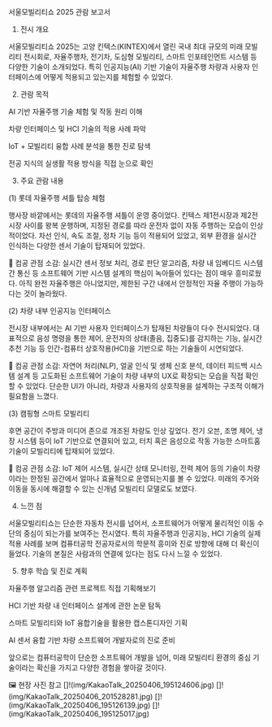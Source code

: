 서울모빌리티쇼 2025 관람 보고서 


1. 전시 개요

서울모빌리티쇼 2025는 고양 킨텍스(KINTEX)에서 열린 국내 최대 규모의 미래 모빌리티 전시회로, 자율주행차, 전기차, 도심형 모빌리티, 스마트 인포테인먼트 시스템 등 다양한 기술이 소개되었다. 특히 인공지능(AI) 기반 기술이 자율주행 차량과 사용자 인터페이스에 어떻게 적용되고 있는지를 체험할 수 있었다.

2. 관람 목적

AI 기반 자율주행 기술 체험 및 작동 원리 이해

차량 인터페이스 및 HCI 기술의 적용 사례 파악

IoT + 모빌리티 융합 사례 분석을 통한 진로 탐색

전공 지식의 실생활 적용 방식을 직접 눈으로 확인

3. 주요 관람 내용

(1) 롯데 자율주행 셔틀 탑승 체험

행사장 바깥에서는 롯데의 자율주행 셔틀이 운영 중이었다. 킨텍스 제1전시장과 제2전시장 사이를 왕복 운행하며, 지정된 경로를 따라 운전자 없이 자동 주행하는 모습이 인상적이었다. 차선 인식, 속도 조절, 정차 기능 등이 적용되어 있었고, 외부 환경을 실시간 인식하는 다양한 센서 기술이 탑재되어 있었다.

📌 컴공 관점 소감: 실시간 센서 정보 처리, 경로 판단 알고리즘, 차량 내 임베디드 시스템 간 통신 등 소프트웨어 기반 시스템 설계의 핵심이 녹아들어 있다는 점이 매우 흥미로웠다. 아직 완전 자율주행은 아니었지만, 제한된 구간 내에서 안정적인 자율 주행이 가능하다는 것이 놀라웠다.

(2) 차량 내부 인공지능 인터페이스

전시장 내부에서는 AI 기반 사용자 인터페이스가 탑재된 차량들이 다수 전시되었다. 대표적으로 음성 명령을 통한 제어, 운전자의 상태(졸음, 집중도)를 감지하는 기능, 실시간 추천 기능 등 인간-컴퓨터 상호작용(HCI)을 기반으로 하는 기술들이 시연되었다.

📌 컴공 관점 소감: 자연어 처리(NLP), 얼굴 인식 및 생체 신호 분석, 데이터 피드백 시스템 설계 등 고도화된 소프트웨어 기술이 차량 내부의 UX로 확장되는 모습을 직접 확인할 수 있었다. 단순한 UI가 아니라, 차량과 사용자의 상호작용을 설계하는 구조적 이해가 필요함을 느꼈다.

(3) 캠핑형 스마트 모빌리티

후면 공간이 주방과 미디어 존으로 개조된 차량도 인상 깊었다. 전기 오븐, 조명 제어, 냉장 시스템 등이 IoT 기반으로 연결되어 있고, 터치 혹은 음성으로 작동 가능한 스마트홈 기술이 모빌리티에 탑재되어 있었다.

📌 컴공 관점 소감: IoT 제어 시스템, 실시간 상태 모니터링, 전력 제어 등의 기술이 차량이라는 한정된 공간에서 얼마나 효율적으로 운영되는지를 볼 수 있었다. 미래의 주거와 이동을 동시에 해결할 수 있는 신개념 모빌리티 모델로도 보였다.

4. 느낀 점

서울모빌리티쇼는 단순한 자동차 전시를 넘어서, 소프트웨어가 어떻게 물리적인 이동 수단의 중심이 되는가를 보여주는 전시였다. 특히 자율주행과 인공지능, HCI 기술의 실제 적용 사례를 보며 컴퓨터공학 전공자로서의 학문적 흥미와 진로 방향에 대해 더 확신이 들었다. 기술의 본질은 사람과의 연결에 있다는 점도 다시 느낄 수 있었다.

5. 향후 학습 및 진로 계획

자율주행 알고리즘 관련 프로젝트 직접 기획해보기

HCI 기반 차량 내 인터페이스 설계에 관한 논문 탐독

스마트 모빌리티와 IoT 융합기술을 활용한 캡스톤디자인 기획

AI 센서 융합 기반 차량 소프트웨어 개발자로의 진로 준비

앞으로는 컴퓨터공학이 단순한 소프트웨어 개발을 넘어, 미래 모빌리티 환경의 중심 기술이라는 확신을 가지고 다양한 경험을 쌓아갈 것이다.

🖼️ 현장 사진 참고
[]!(img/KakaoTalk_20250406_195124606.jpg)
[]!(img/KakaoTalk_20250406_201528281.jpg)
[]!(img/KakaoTalk_20250406_195126139.jpg)
[]!(img/KakaoTalk_20250406_195125017.jpg)


